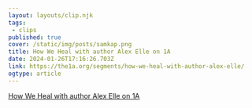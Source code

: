 ```yaml
---
layout: layouts/clip.njk 
tags:
 - clips 
published: true 
cover: /static/img/posts/samkap.png 
title: How We Heal with author Alex Elle on 1A 
date: 2024-01-26T17:16:26.703Z 
link: https://the1a.org/segments/how-we-heal-with-author-alex-elle/ 
ogtype: article 
---
```

[How We Heal with author Alex Elle on 1A](https://the1a.org/segments/how-we-heal-with-author-alex-elle/) 

